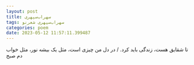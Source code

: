 ```yaml
---
layout: post
title: سهراب‌سپهری
tags: سهراب‌سپهری شعر‌نو
categories: poem
date: 2023-05-12 11:57:11.399487
---
```


تا شقایق هست، زندگی باید کرد. / در دل من چیزی است، مثل یک بیشه نور، مثل خواب دم صبح